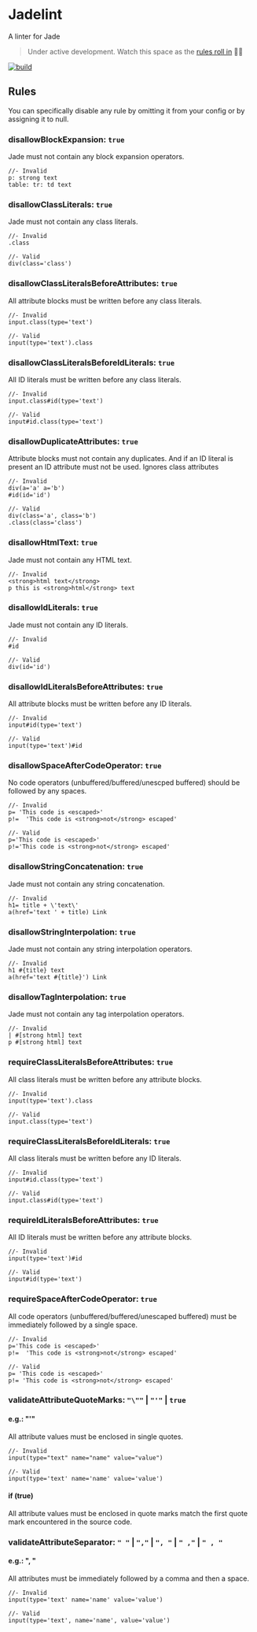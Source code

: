 # Jadelint

A linter for Jade

> Under active development. Watch this space as the [rules roll in](https://github.com/benedfit/jadelint/issues/3) :rainbow::rabbit:

[![build](https://img.shields.io/travis/benedfit/jadelint.svg)](https://travis-ci.org/benedfit/jadelint)

## Rules

You can specifically disable any rule by omitting it from your config or by assigning it to null.

### disallowBlockExpansion: `true`

Jade must not contain any block expansion operators.

```jade
//- Invalid
p: strong text
table: tr: td text
```

### disallowClassLiterals: `true`

Jade must not contain any class literals.

```jade
//- Invalid
.class

//- Valid
div(class='class')
```

### disallowClassLiteralsBeforeAttributes: `true`

All attribute blocks must be written before any class literals.

```jade
//- Invalid
input.class(type='text')

//- Valid
input(type='text').class
```

### disallowClassLiteralsBeforeIdLiterals: `true`

All ID literals must be written before any class literals.

```jade
//- Invalid
input.class#id(type='text')

//- Valid
input#id.class(type='text')
```

### disallowDuplicateAttributes: `true`

Attribute blocks must not contain any duplicates. And if an ID literal is present an ID attribute must not be used. Ignores class attributes

```jade
//- Invalid
div(a='a' a='b')
#id(id='id')

//- Valid
div(class='a', class='b')
.class(class='class')
```

### disallowHtmlText: `true`

Jade must not contain any HTML text.

```jade
//- Invalid
<strong>html text</strong>
p this is <strong>html</strong> text
```

### disallowIdLiterals: `true`

Jade must not contain any ID literals.

```jade
//- Invalid
#id

//- Valid
div(id='id')
```

### disallowIdLiteralsBeforeAttributes: `true`

All attribute blocks must be written before any ID literals.

```jade
//- Invalid
input#id(type='text')

//- Valid
input(type='text')#id
```

### disallowSpaceAfterCodeOperator: `true`

No code operators (unbuffered/buffered/unescped buffered) should be followed by any spaces.

```jade
//- Invalid
p= 'This code is <escaped>'
p!=  'This code is <strong>not</strong> escaped'

//- Valid
p='This code is <escaped>'
p!='This code is <strong>not</strong> escaped'
```

### disallowStringConcatenation: `true`

Jade must not contain any string concatenation.

```jade
//- Invalid
h1= title + \'text\'
a(href='text ' + title) Link
```

### disallowStringInterpolation: `true`

Jade must not contain any string interpolation operators.

```jade
//- Invalid
h1 #{title} text
a(href='text #{title}') Link
```

### disallowTagInterpolation: `true`

Jade must not contain any tag interpolation operators.

```jade
//- Invalid
| #[strong html] text
p #[strong html] text
```

### requireClassLiteralsBeforeAttributes: `true`

All class literals must be written before any attribute blocks.

```jade
//- Invalid
input(type='text').class

//- Valid
input.class(type='text')
```

### requireClassLiteralsBeforeIdLiterals: `true`

All class literals must be written before any ID literals.

```jade
//- Invalid
input#id.class(type='text')

//- Valid
input.class#id(type='text')
```

### requireIdLiteralsBeforeAttributes: `true`

All ID literals must be written before any attribute blocks.

```jade
//- Invalid
input(type='text')#id

//- Valid
input#id(type='text')
```

### requireSpaceAfterCodeOperator: `true`

All code operators (unbuffered/buffered/unescaped buffered) must be immediately followed by a single space.

```jade
//- Invalid
p='This code is <escaped>'
p!=  'This code is <strong>not</strong> escaped'

//- Valid
p= 'This code is <escaped>'
p!= 'This code is <strong>not</strong> escaped'
```

### validateAttributeQuoteMarks: `"\""` | `"'"` | `true`

#### e.g.: "'"

All attribute values must be enclosed in single quotes.

```jade
//- Invalid
input(type="text" name="name" value="value")

//- Valid
input(type='text' name='name' value='value')
```

#### if (true)

All attribute values must be enclosed in quote marks match the first quote mark encountered in the source code.

### validateAttributeSeparator: `" "` | `","` | `", "` | `" ,"` | `" , "`

#### e.g.: ", "

All attributes must be immediately followed by a comma and then a space.

```jade
//- Invalid
input(type='text' name='name' value='value')

//- Valid
input(type='text', name='name', value='value')
```
